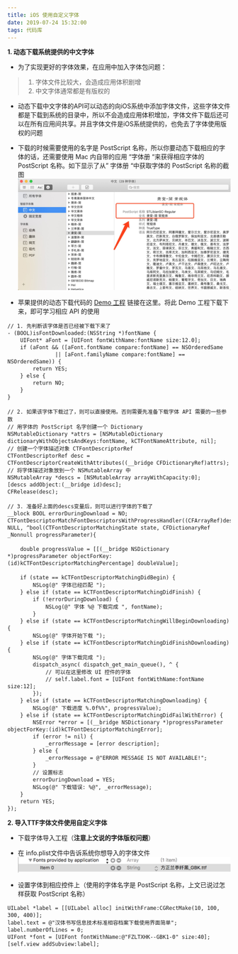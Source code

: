 ```yaml
---
title: iOS 使用自定义字体
date: 2019-07-24 15:32:00
tags: 代码库
---
```


**1. 动态下载系统提供的中文字体**
* 为了实现更好的字体效果，在应用中加入字体包问题：
> 1. 字体文件比较大，会造成应用体积剧增
> 2. 中文字体通常都是有版权的
* 动态下载中文字体的API可以动态的向iOS系统中添加字体文件，这些字体文件都是下载到系统的目录中，所以不会造成应用体积增加，字体文件下载后还可以在所有应用间共享。并且字体文件是iOS系统提供的，也免去了字体使用版权的问题
* 下载的时候需要使用的名字是 PostScript 名称，所以你要动态下载相应的字体的话，还需要使用 Mac 内自带的应用 “字体册 “来获得相应字体的 PostScript 名称。如下显示了从” 字体册 “中获取字体的 PostScript 名称的截图
![](https://raw.githubusercontent.com/Gsl201600/PicGoImg/master/img/2019.07.24.01.png)

* 苹果提供的动态下载代码的 [Demo 工程](http://developer.apple.com/library/ios/#samplecode/DownloadFont/Listings/DownloadFont_ViewController_m.html) 链接在这里。将此 Demo 工程下载下来，即可学习相应 API 的使用
```
// 1. 先判断该字体是否已经被下载下来了
- (BOOL)isFontDownloaded:(NSString *)fontName {
    UIFont* aFont = [UIFont fontWithName:fontName size:12.0];
    if (aFont && ([aFont.fontName compare:fontName] == NSOrderedSame 
               || [aFont.familyName compare:fontName] == NSOrderedSame)) {
        return YES;
    } else {
        return NO;
    }
}

// 2. 如果该字体下载过了，则可以直接使用。否则需要先准备下载字体 API 需要的一些参数
// 用字体的 PostScript 名字创建一个 Dictionary
NSMutableDictionary *attrs = [NSMutableDictionary dictionaryWithObjectsAndKeys:fontName, kCTFontNameAttribute, nil];
// 创建一个字体描述对象 CTFontDescriptorRef
CTFontDescriptorRef desc = CTFontDescriptorCreateWithAttributes((__bridge CFDictionaryRef)attrs);
// 将字体描述对象放到一个 NSMutableArray 中
NSMutableArray *descs = [NSMutableArray arrayWithCapacity:0];
[descs addObject:(__bridge id)desc];
CFRelease(desc);

// 3. 准备好上面的descs变量后，则可以进行字体的下载了
__block BOOL errorDuringDownload = NO;
CTFontDescriptorMatchFontDescriptorsWithProgressHandler((CFArrayRef)descs, NULL, ^bool(CTFontDescriptorMatchingState state, CFDictionaryRef  _Nonnull progressParameter){
    
    double progressValue = [[(__bridge NSDictionary *)progressParameter objectForKey:(id)kCTFontDescriptorMatchingPercentage] doubleValue];
    
    if (state == kCTFontDescriptorMatchingDidBegin) {
        NSLog(@" 字体已经匹配 ");
    } else if (state == kCTFontDescriptorMatchingDidFinish) {    
        if (!errorDuringDownload) {
            NSLog(@" 字体 %@ 下载完成 ", fontName);
        }
    } else if (state == kCTFontDescriptorMatchingWillBeginDownloading) {
        NSLog(@" 字体开始下载 ");
    } else if (state == kCTFontDescriptorMatchingDidFinishDownloading) {
        NSLog(@" 字体下载完成 ");
        dispatch_async( dispatch_get_main_queue(), ^ {
            // 可以在这里修改 UI 控件的字体
            // self.label.font = [UIFont fontWithName:fontName size:12];
        });
    } else if (state == kCTFontDescriptorMatchingDownloading) {
        NSLog(@" 下载进度 %.0f%%", progressValue);
    } else if (state == kCTFontDescriptorMatchingDidFailWithError) {
        NSError *error = [(__bridge NSDictionary *)progressParameter objectForKey:(id)kCTFontDescriptorMatchingError];
        if (error != nil) {
            _errorMessage = [error description];
        } else {
            _errorMessage = @"ERROR MESSAGE IS NOT AVAILABLE!";
        }
        // 设置标志
        errorDuringDownload = YES;
        NSLog(@" 下载错误: %@", _errorMessage);
    }
    return YES;
});
```
**2. 导入TTF字体文件使用自定义字体**
* 下载字体导入工程（**注意上文说的字体版权问题**）
* 在 info.plist文件中告诉系统你想导入的字体文件
![方正兰亭纤黑](https://raw.githubusercontent.com/Gsl201600/PicGoImg/master/img/2019.07.24.02.png)

* 设置字体到相应控件上（使用的字体名字是 PostScript 名称，上文已说过怎样获取 PostScript 名称）
```
UILabel *label = [[UILabel alloc] initWithFrame:CGRectMake(10, 100, 300, 400)];
label.text = @"汉体书写信息技术标准相容档案下载使用界面简单";
label.numberOfLines = 0;
UIFont *font = [UIFont fontWithName:@"FZLTXHK--GBK1-0" size:40];
[self.view addSubview:label];
```
